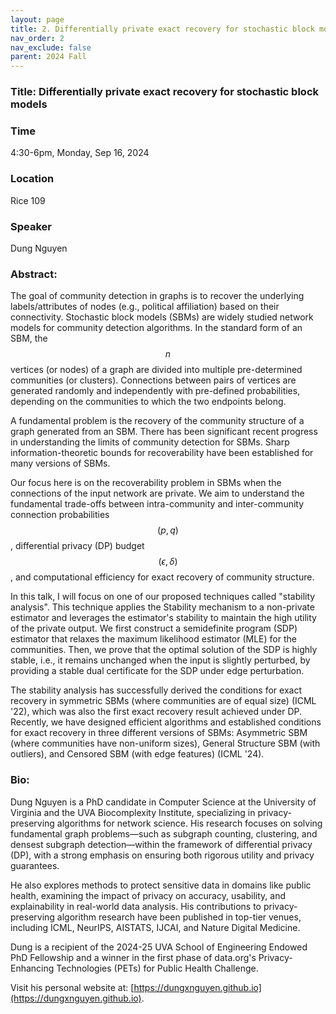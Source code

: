 ```yaml
---
layout: page
title: 2. Differentially private exact recovery for stochastic block models
nav_order: 2
nav_exclude: false
parent: 2024 Fall
---
```


### Title: Differentially private exact recovery for stochastic block models

### Time
4:30-6pm, Monday, Sep 16, 2024

### Location
Rice 109

### Speaker
Dung Nguyen

### Abstract:
The goal of community detection in graphs is to recover the underlying labels/attributes of nodes (e.g., political affiliation) based on their connectivity. Stochastic block models (SBMs) are widely studied network models for community detection algorithms. In the standard form of an SBM, the $$n$$ vertices (or nodes) of a graph are divided into multiple pre-determined communities (or clusters). Connections between pairs of vertices are generated randomly and independently with pre-defined probabilities, depending on the communities to which the two endpoints belong.

A fundamental problem is the recovery of the community structure of a graph generated from an SBM. There has been significant recent progress in understanding the limits of community detection for SBMs. Sharp information-theoretic bounds for recoverability have been established for many versions of SBMs.

Our focus here is on the recoverability problem in SBMs when the connections of the input network are private. We aim to understand the fundamental trade-offs between intra-community and inter-community connection probabilities $$(p, q)$$, differential privacy (DP) budget $$(\epsilon, \delta)$$, and computational efficiency for exact recovery of community structure.

In this talk, I will focus on one of our proposed techniques called "stability analysis". This technique applies the Stability mechanism to a non-private estimator and leverages the estimator's stability to maintain the high utility of the private output. We first construct a semidefinite program (SDP) estimator that relaxes the maximum likelihood estimator (MLE) for the communities. Then, we prove that the optimal solution of the SDP is highly stable, i.e., it remains unchanged when the input is slightly perturbed, by providing a stable dual certificate for the SDP under edge perturbation.

The stability analysis has successfully derived the conditions for exact recovery in symmetric SBMs (where communities are of equal size) (ICML '22),  which was also the first exact recovery result achieved under DP. Recently, we have designed efficient algorithms and established conditions for exact recovery in three different versions of SBMs: Asymmetric SBM (where communities have non-uniform sizes), General Structure SBM (with outliers), and Censored SBM (with edge features) (ICML '24).

### Bio:
Dung Nguyen is a PhD candidate in Computer Science at the University of Virginia and the UVA Biocomplexity Institute, specializing in privacy-preserving algorithms for network science. His research focuses on solving fundamental graph problems—such as subgraph counting, clustering, and densest subgraph detection—within the framework of differential privacy (DP), with a strong emphasis on ensuring both rigorous utility and privacy guarantees.

He also explores methods to protect sensitive data in domains like public health, examining the impact of privacy on accuracy, usability, and explainability in real-world data analysis. His contributions to privacy-preserving algorithm research have been published in top-tier venues, including ICML, NeurIPS, AISTATS, IJCAI, and Nature Digital Medicine.

Dung is a recipient of the 2024-25 UVA School of Engineering Endowed PhD Fellowship and a winner in the first phase of data.org's Privacy-Enhancing Technologies (PETs) for Public Health Challenge.

Visit his personal website at: [https://dungxnguyen.github.io](https://dungxnguyen.github.io).

